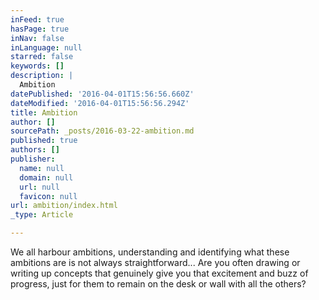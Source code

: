 ```yaml
---
inFeed: true
hasPage: true
inNav: false
inLanguage: null
starred: false
keywords: []
description: |
  Ambition
datePublished: '2016-04-01T15:56:56.660Z'
dateModified: '2016-04-01T15:56:56.294Z'
title: Ambition
author: []
sourcePath: _posts/2016-03-22-ambition.md
published: true
authors: []
publisher:
  name: null
  domain: null
  url: null
  favicon: null
url: ambition/index.html
_type: Article

---
```

We all harbour ambitions, understanding and identifying what these ambitions are is not always straightforward... Are you often drawing or writing up concepts that genuinely give you that excitement and buzz of progress, just for them to remain on the desk or wall with all the others?